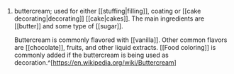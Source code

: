 1. buttercream; used for either [[stuffing|filling]], coating or [[cake decorating|decorating]] [[cake|cakes]]. The main ingredients are [[butter]] and some type of [[sugar]].
   
   Buttercream is commonly flavored with [[vanilla]]. Other common flavors are [[chocolate]], fruits, and other liquid extracts. [[Food coloring]] is commonly added if the buttercream is being used as decoration.^[https://en.wikipedia.org/wiki/Buttercream]